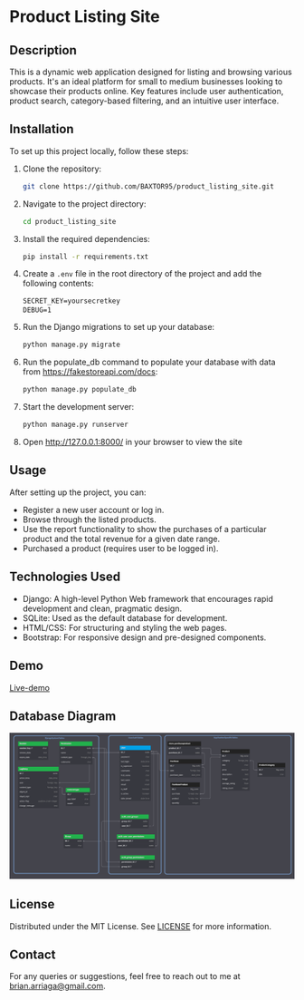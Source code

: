 # Product Listing Site

## Description

This is a dynamic web application designed for listing and browsing various products. It's an ideal platform for small to medium businesses looking to showcase their products online. Key features include user authentication, product search, category-based filtering, and an intuitive user interface.

## Installation

To set up this project locally, follow these steps:

1. Clone the repository:

   ```bash
   git clone https://github.com/BAXTOR95/product_listing_site.git
   ```

2. Navigate to the project directory:

   ```bash
   cd product_listing_site
   ```

3. Install the required dependencies:

   ```bash
   pip install -r requirements.txt
   ```

4. Create a `.env` file in the root directory of the project and add the following contents:

   ```plaintext
   SECRET_KEY=yoursecretkey
   DEBUG=1
   ```

5. Run the Django migrations to set up your database:

   ```bash
   python manage.py migrate
   ```

6. Run the populate_db command to populate your database with data from <https://fakestoreapi.com/docs>:

   ```bash
   python manage.py populate_db
   ```

7. Start the development server:

   ```bash
   python manage.py runserver
   ```

8. Open <http://127.0.0.1:8000/> in your browser to view the site

## Usage

After setting up the project, you can:

- Register a new user account or log in.
- Browse through the listed products.
- Use the report functionality to show the purchases of a particular product and the total revenue for a given date range.
- Purchased a product (requires user to be logged in).

## Technologies Used

- Django: A high-level Python Web framework that encourages rapid development and clean, pragmatic design.
- SQLite: Used as the default database for development.
- HTML/CSS: For structuring and styling the web pages.
- Bootstrap: For responsive design and pre-designed components.

## Demo

[Live-demo](http://productstorehub-baxtor95.pythonanywhere.com/store/)

## Database Diagram

![Database Diagram](./dbdiagram.png)

## License

Distributed under the MIT License. See [LICENSE](./LICENSE) for more information.

## Contact

For any queries or suggestions, feel free to reach out to me at <brian.arriaga@gmail.com>.
